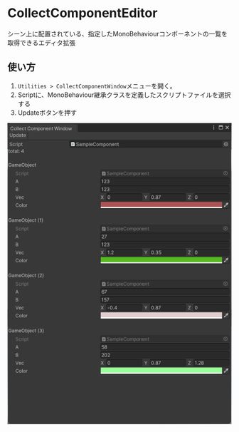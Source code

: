 ﻿# CollectComponentEditor

シーン上に配置されている、指定したMonoBehaviourコンポーネントの一覧を取得できるエディタ拡張

## 使い方

1. `Utilities > CollectComponentWindow`メニューを開く。
2. Scriptに、MonoBehaviour継承クラスを定義したスクリプトファイルを選択する
3. Updateボタンを押す

![](Docs\imgs\image01.png)
